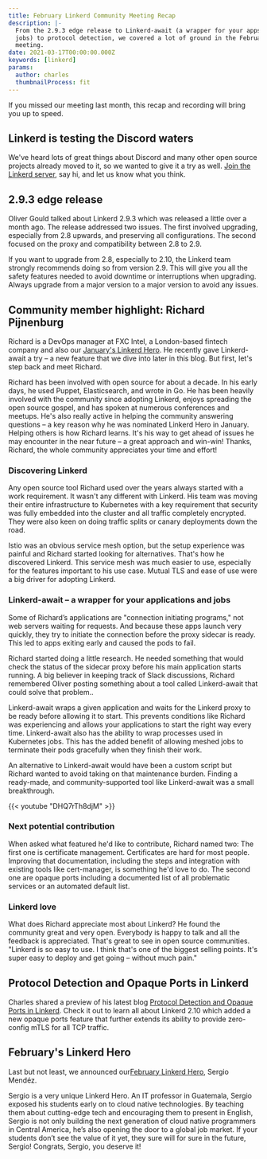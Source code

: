 ```yaml
---
title: February Linkerd Community Meeting Recap
description: |-
  From the 2.9.3 edge release to Linkerd-await (a wrapper for your apps and
  jobs) to protocol detection, we covered a lot of ground in the February
  meeting.
date: 2021-03-17T00:00:00.000Z
keywords: [linkerd]
params:
  author: charles
  thumbnailProcess: fit
---
```


If you missed our meeting last month, this recap and recording will bring you up to speed.

## Linkerd is testing the Discord waters

We've heard lots of great things about Discord and many other open source projects already moved to it, so we wanted to give it a try as well. [Join the Linkerd server](https://discord.com/invite/bE4sJBad), say hi, and let us know what you think.

## 2.9.3 edge release

Oliver Gould talked about Linkerd 2.9.3 which was released a little over a month ago. The release addressed two issues. The first involved upgrading, especially from 2.8 upwards, and preserving all configurations. The second focused on the proxy and compatibility between 2.8 to 2.9.  

If you want to upgrade from 2.8, especially to 2.10, the Linkerd team strongly recommends doing so from version 2.9. This will give you all the safety features needed to avoid downtime or interruptions when upgrading. Always upgrade from a major version to a major version to avoid any issues.

## Community member highlight: Richard Pijnenburg

Richard is a DevOps manager at FXC Intel, a London-based fintech company and also our [January's Linkerd Hero](https://linkerd.io/community/heroes/). He recently gave Linkerd-await a try – a new feature that we dive into later in this blog. But first, let's step back and meet Richard.

Richard has been involved with open source for about a decade. In his early days, he used Puppet, Elasticsearch, and wrote in Go. He has been heavily involved with the community since adopting Linkerd, enjoys spreading the open source gospel, and has spoken at numerous conferences and meetups. He's also really active in helping the community answering questions – a key reason why he was nominated Linkerd Hero in January. Helping others is how Richard learns. It's his way to get ahead of issues he may encounter in the near future – a great approach and win-win! Thanks, Richard, the whole community appreciates your time and effort!

### Discovering Linkerd

Any open source tool Richard used over the years always started with a work requirement. It wasn't any different with Linkerd. His team was moving their entire infrastructure to Kubernetes with a key requirement that security was fully embedded into the cluster and all traffic completely encrypted. They were also keen on doing traffic splits or canary deployments down the road.

Istio was an obvious service mesh option, but the setup experience was painful and Richard started looking for alternatives. That's how he discovered Linkerd. This service mesh was much easier to use, especially for the features important to his use case.  Mutual TLS and ease of use were a big driver for adopting Linkerd.

### Linkerd-await – a wrapper for your applications and jobs

Some of Richard’s applications are "connection initiating programs," not web servers waiting for requests. And because these apps launch very quickly, they try to initiate the connection before the proxy sidecar is ready. This led to apps exiting early and caused the pods to fail.

Richard started doing a little research. He needed something that would check the status of the sidecar proxy before his main application starts running. A big believer in keeping track of Slack discussions, Richard remembered Oliver posting something about a tool called Linkerd-await that could solve that problem..

Linkerd-await wraps a given application and waits for the Linkerd proxy to be ready before allowing it to start. This prevents conditions like Richard was experiencing and allows your applications to start the right way every time. Linkerd-await also has the ability to wrap processes used in Kubernetes jobs. This has the added benefit of allowing meshed jobs to terminate their pods gracefully when they finish their work.

An alternative to Linkerd-await would have been a custom script but Richard wanted to avoid taking on that maintenance burden. Finding a ready-made, and community-supported tool like Linkerd-await was a small breakthrough.

{{< youtube "DHQ7rTh8djM" >}}

### Next potential contribution

When asked what featured he'd like to contribute, Richard named two: The first one is certificate management. Certificates are hard for most people. Improving that documentation, including the steps and integration with existing tools like cert-manager, is something he'd love to do.  The second one are opaque ports including a documented list of all problematic services or an automated default list.

### Linkerd love

What does Richard appreciate most about Linkerd? He found the community great and very open. Everybody is happy to talk and all the feedback is appreciated. That's great to see in open source communities. "Linkerd is so easy to use. I think that's one of the biggest selling points. It's super easy to deploy and get going – without much pain."

## Protocol Detection and Opaque Ports in Linkerd

Charles shared a preview of his latest blog [Protocol Detection and Opaque Ports in Linkerd](https://linkerd.io/2021/02/23/protocol-detection-and-opaque-ports-in-linkerd/). Check it out to learn all about Linkerd 2.10 which added a new opaque ports feature that further extends its ability to provide zero-config mTLS for all TCP traffic.

## February's Linkerd Hero

Last but not least, we announced our[February Linkerd Hero](https://linkerd.io/community/heroes/), Sergio Mendéz.

Sergio is a very unique Linkerd Hero. An IT professor in Guatemala, Sergio exposed his students early on to cloud native technologies. By teaching them about cutting-edge tech and encouraging them to present in English, Sergio is not only building the next generation of cloud native programmers in Central America, he’s also opening the door to a global job market. If your students don’t see the value of it yet, they sure will for sure in the future, Sergio! Congrats, Sergio, you deserve it!
